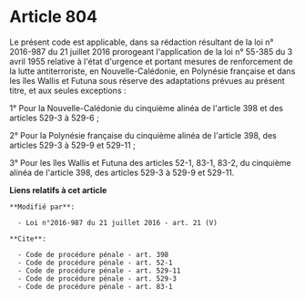 # Article 804

Le présent code est applicable, dans sa rédaction résultant de la loi n° 2016-987 du 21 juillet 2016 prorogeant l'application
de la loi n° 55-385 du 3 avril 1955 relative à l'état d'urgence et portant mesures de renforcement de la lutte
antiterroriste, en Nouvelle-Calédonie, en Polynésie française et dans les îles Wallis et Futuna sous réserve des adaptations
prévues au présent titre, et aux seules exceptions : 

1° Pour la Nouvelle-Calédonie du cinquième alinéa de l'article 398 et des articles 529-3 à 529-6 ; 

2° Pour la Polynésie française du cinquième alinéa de l'article 398, des articles 529-3 à 529-9 et 529-11 ; 

3° Pour les îles Wallis et Futuna des articles 52-1, 83-1, 83-2, du cinquième alinéa de l'article 398, des articles 529-3 à
529-9 et 529-11.

**Liens relatifs à cet article**

	**Modifié par**:

	  - Loi n°2016-987 du 21 juillet 2016 - art. 21 (V)

	**Cite**:

	  - Code de procédure pénale - art. 398
	  - Code de procédure pénale - art. 52-1
	  - Code de procédure pénale - art. 529-11
	  - Code de procédure pénale - art. 529-3
	  - Code de procédure pénale - art. 83-1
